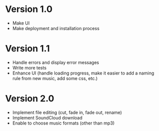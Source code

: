 # Version 1.0
- Make UI
- Make deployment and installation process

# Version 1.1
- Handle errors and display error messages
- Write more tests
- Enhance UI (handle loading progress, make it easier to add a naming rule from new music, add some css, etc.)

# Version 2.0
- Implement file editing (cut, fade in, fade out, rename)
- Implement SoundCloud download
- Enable to choose music formats (other than mp3)